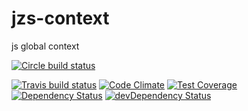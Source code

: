 # jzs-context

js global context

[![Circle build status](https://circleci.com/gh/jz-solutions/jzs-context.png?circle-token=34c69895a65cd42f049f29691dd83653d10ee9aa)](https://circleci.com/gh/jz-solutions/jzs-context)

[![Travis build status](http://img.shields.io/travis/jz-solutions/jzs-context.svg?style=flat)](https://travis-ci.org/jz-solutions/jzs-context)
[![Code Climate](https://codeclimate.com/github/jz-solutions/jzs-context/badges/gpa.svg)](https://codeclimate.com/github/jz-solutions/jzs-context)
[![Test Coverage](https://codeclimate.com/github/jz-solutions/jzs-context/badges/coverage.svg)](https://codeclimate.com/github/jz-solutions/jzs-context)
[![Dependency Status](https://david-dm.org/jz-solutions/jzs-context.svg)](https://david-dm.org/jz-solutions/jzs-context)
[![devDependency Status](https://david-dm.org/jz-solutions/jzs-context/dev-status.svg)](https://david-dm.org/jz-solutions/jzs-context#info=devDependencies)


